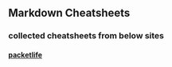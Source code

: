 ## Markdown Cheatsheets
### collected cheatsheets from below sites
#### [packetlife](https://packetlife.net/)
